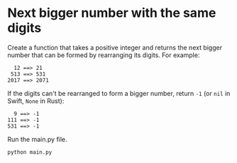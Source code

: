 # Next bigger number with the same digits

<p>Create a function that takes a positive integer and returns the next bigger number that can be formed by rearranging its digits. For example:</p>

<pre><code>  12 ==&gt; 21
 513 ==&gt; 531
2017 ==&gt; 2071
</code></pre>

<p>If the digits can't be rearranged to form a bigger number, return <code>-1</code> (or <code>nil</code> in Swift, <code>None</code> in Rust):</p>

<pre><code>  9 ==&gt; -1
111 ==&gt; -1
531 ==&gt; -1
</code></pre>

Run the main.py file.
```bash
python main.py
```
